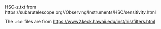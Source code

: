 HSC-z.txt from https://subarutelescope.org//Observing/Instruments/HSC/sensitivity.html

The `.dat` files are from https://www2.keck.hawaii.edu/inst/lris/filters.html

